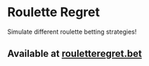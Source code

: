 # Roulette Regret
Simulate different roulette betting strategies!

## Available at [rouletteregret.bet](https://rouletteregret.bet)

